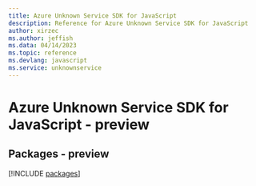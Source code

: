 ```yaml
---
title: Azure Unknown Service SDK for JavaScript
description: Reference for Azure Unknown Service SDK for JavaScript
author: xirzec
ms.author: jeffish
ms.data: 04/14/2023
ms.topic: reference
ms.devlang: javascript
ms.service: unknownservice
---
```

# Azure Unknown Service SDK for JavaScript - preview
## Packages - preview
[!INCLUDE [packages](unknown-service-index.md)]